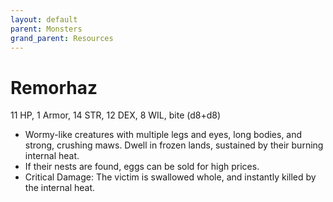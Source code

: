 ```yaml
---
layout: default
parent: Monsters
grand_parent: Resources
---
```


# Remorhaz

11 HP, 1 Armor, 14 STR, 12 DEX, 8 WIL, bite (d8+d8)

- Wormy-like creatures with multiple legs and eyes, long bodies, and strong, crushing maws. Dwell in frozen lands, sustained by their burning internal heat.
- If their nests are found, eggs can be sold for high prices.
- Critical Damage: The victim is swallowed whole, and instantly killed by the internal heat.
